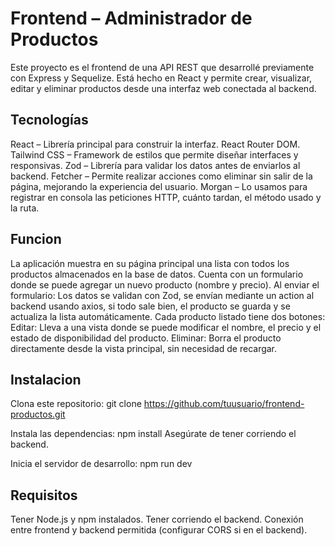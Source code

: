 # Frontend – Administrador de Productos
Este proyecto es el frontend de una API REST que desarrollé previamente con Express y Sequelize. Está hecho en React y permite crear, visualizar, editar y eliminar productos desde una interfaz web conectada al backend.

## Tecnologías
React – Librería principal para construir la interfaz.
React Router DOM.
Tailwind CSS – Framework de estilos que permite diseñar interfaces y responsivas.
Zod – Librería para validar los datos antes de enviarlos al backend.
Fetcher – Permite realizar acciones como eliminar sin salir de la página, mejorando la experiencia del usuario.
Morgan – Lo usamos para registrar en consola las peticiones HTTP, cuánto tardan, el método usado y la ruta.

## Funcion
La aplicación muestra en su página principal una lista con todos los productos almacenados en la base de datos.
Cuenta con un formulario donde se puede agregar un nuevo producto (nombre y precio).
Al enviar el formulario:
Los datos se validan con Zod, se envían mediante un action al backend usando axios, si todo sale bien, el producto se guarda y se actualiza la lista automáticamente.
Cada producto listado tiene dos botones:
Editar: Lleva a una vista donde se puede modificar el nombre, el precio y el estado de disponibilidad del producto.
Eliminar: Borra el producto directamente desde la vista principal, sin necesidad de recargar.

## Instalacion
Clona este repositorio:
git clone https://github.com/tuusuario/frontend-productos.git

Instala las dependencias:
npm install
Asegúrate de tener corriendo el backend.

Inicia el servidor de desarrollo:
npm run dev

## Requisitos
Tener Node.js y npm instalados.
Tener corriendo el backend.
Conexión entre frontend y backend permitida (configurar CORS si en el backend).
